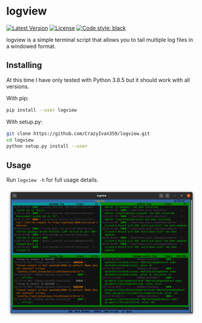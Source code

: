 # logview

[![Latest Version](https://img.shields.io/github/v/tag/CrazyIvan359/logview?label=release)](https://github.com/CrazyIvan359/logview/releases)
[![License](https://img.shields.io/badge/license-MIT-green)](https://github.com/CrazyIvan359/logview/blob/master/LICENSE)
[![Code style: black](https://img.shields.io/badge/code%20style-black-000000.svg)](https://github.com/psf/black)

logview is a simple terminal script that allows you to tail multiple log files
in a windowed format.

## Installing

At this time I have only tested with Python 3.8.5 but it should work with all versions.

With pip:

```bash
pip install --user logview
```

With setup.py:

```bash
git clone https://github.com/CrazyIvan359/logview.git
cd logview
python setup.py install --user
```

## Usage

Run `logview -h` for full usage details.

![logview screenshot](https://github.com/CrazyIvan359/logview/blob/master/screenshot.png)
